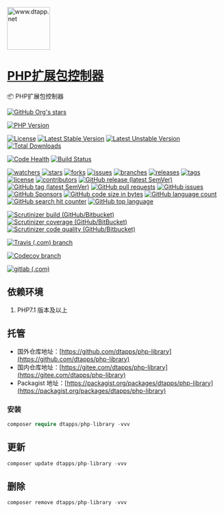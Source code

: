 <img width="100" src="https://kodo-cdn.dtapp.net/04/999e9f2f06d396968eacc10ce9bc8a.png" alt="www.dtapp.net"/>

<h1><a href="https://www.dtapp.net/">PHP扩展包控制器</a></h1>

📦 PHP扩展包控制器

[comment]: <> (dtapps)
[![GitHub Org's stars](https://img.shields.io/github/stars/dtapps)](https://github.com/dtapps)

[comment]: <> (php)
[![PHP Version](https://img.shields.io/badge/php-%3E%3D7.2-8892BF.svg)](http://www.php.net/)

[comment]: <> (packagist.org)
[![License](https://poser.pugx.org/dtapps/php-library/license)](https://packagist.org/packages/dtapps/php-library)
[![Latest Stable Version](https://poser.pugx.org/dtapps/php-library/v/stable)](https://packagist.org/packages/dtapps/php-library)
[![Latest Unstable Version](https://poser.pugx.org/dtapps/php-library/v/unstable)](https://packagist.org/packages/dtapps/php-library)
[![Total Downloads](https://poser.pugx.org/dtapps/php-library/downloads)](https://packagist.org/packages/dtapps/php-library)

[comment]: <> (hn.devcloud.huaweicloud.com)
[![Code Health](https://hn.devcloud.huaweicloud.com/codecheck/v1/codecheck/task/codehealth.svg?taskId=ebd1215746ef4392b167d4ecf5780a4f)](https://hn.devcloud.huaweicloud.com/codecheck/project/b7a03c9ea96e40cb93fed6e23a27a7be/codecheck/task/ebd1215746ef4392b167d4ecf5780a4f/detail)
[![Build Status](https://hn.devcloud.huaweicloud.com/codeci/v5/badge.svg?job_id=6d2fbe31e48a42aa8beab844aa6c11a4&branch=master&language=zh-cn)](https://hn.devcloud.huaweicloud.com/codeci/project/b7a03c9ea96e40cb93fed6e23a27a7be/codeci/detail/workspace/6d2fbe31e48a42aa8beab844aa6c11a4)

[comment]: <> (github.com)
[![watchers](https://badgen.net/github/watchers/dtapps/php-library)](https://github.com/dtapps/php-library/watchers)
[![stars](https://badgen.net/github/stars/dtapps/php-library)](https://github.com/dtapps/php-library/stargazers)
[![forks](https://badgen.net/github/forks/dtapps/php-library)](https://github.com/dtapps/php-library/network/members)
[![issues](https://badgen.net/github/issues/dtapps/php-library)](https://github.com/dtapps/php-library/issues)
[![branches](https://badgen.net/github/branches/dtapps/php-library)](https://github.com/dtapps/php-library/branches)
[![releases](https://badgen.net/github/releases/dtapps/php-library)](https://github.com/dtapps/php-library/releases)
[![tags](https://badgen.net/github/tags/dtapps/php-library)](https://github.com/dtapps/php-library/tags)
[![license](https://badgen.net/github/license/dtapps/php-library)](https://github.com/dtapps/php-library/blob/v6/LICENSE)
[![contributors](https://badgen.net/github/contributors/dtapps/php-library)](https://github.com/dtapps/php-library/CONTRIBUTING.md)
[![GitHub release (latest SemVer)](https://img.shields.io/github/v/release/dtapps/php-library)](https://github.com/dtapps/php-library/releases)
[![GitHub tag (latest SemVer)](https://img.shields.io/github/v/tag/dtapps/php-library)](https://github.com/dtapps/php-library/tags)
[![GitHub pull requests](https://img.shields.io/github/issues-pr/dtapps/php-library)](https://github.com/dtapps/php-library/pulls)
[![GitHub issues](https://img.shields.io/github/issues/dtapps/php-library)](https://github.com/dtapps/php-library/issues)
[![GitHub Sponsors](https://img.shields.io/github/sponsors/dtapps)](https://github.com/dtapps/php-library/FUNDING.yml)
[![GitHub code size in bytes](https://img.shields.io/github/languages/code-size/dtapps/php-library)](https://github.com/dtapps/php-library)
[![GitHub language count](https://img.shields.io/github/languages/count/dtapps/php-library)](https://github.com/dtapps/php-library)
[![GitHub search hit counter](https://img.shields.io/github/search/dtapps/php-library/php)](https://github.com/dtapps/php-library)
[![GitHub top language](https://img.shields.io/github/languages/top/dtapps/php-library)](https://github.com/dtapps/php-library)

[comment]: <> (scrutinizer-ci.com)
[![Scrutinizer build (GitHub/Bitbucket)](https://img.shields.io/scrutinizer/build/g/dtapps/php-library/v6)](https://scrutinizer-ci.com/g/dtapps/php-library)
[![Scrutinizer coverage (GitHub/BitBucket)](https://img.shields.io/scrutinizer/coverage/g/dtapps/php-library/v6)](https://scrutinizer-ci.com/g/dtapps/php-library)
[![Scrutinizer code quality (GitHub/Bitbucket)](https://img.shields.io/scrutinizer/quality/g/dtapps/php-library/v6)](https://scrutinizer-ci.com/g/dtapps/php-library)

[comment]: <> (www.travis-ci.com)
[![Travis (.com) branch](https://img.shields.io/travis/com/dtapps/php-library/v6)](https://www.travis-ci.com/github/dtapps/php-library)

[comment]: <> (app.codecov.io)
[![Codecov branch](https://img.shields.io/codecov/c/github/dtapps/php-library/v6)](https://app.codecov.io/gh/dtapps/php-library)

[comment]: <> (gitlab.com)
[![gitlab (.com)](https://gitlab.com/dtapps/php-library/badges/v6/pipeline.svg)](https://gitlab.com/dtapps/php-library)

## 依赖环境

1. PHP7.1 版本及以上

## 托管

- 国外仓库地址：[https://github.com/dtapps/php-library](https://github.com/dtapps/php-library)
- 国内仓库地址：[https://gitee.com/dtapps/php-library](https://gitee.com/dtapps/php-library)
- Packagist
  地址：[https://packagist.org/packages/dtapps/php-library](https://packagist.org/packages/dtapps/php-library)
  
### 安装

```php
composer require dtapps/php-library -vvv
```

## 更新

```php
composer update dtapps/php-library -vvv
```

## 删除

```php
composer remove dtapps/php-library -vvv
```
